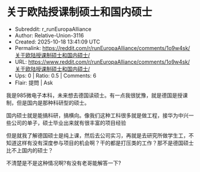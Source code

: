 # 关于欧陆授课制硕士和国内硕士

- Subreddit: r_runEuropaAlliance
- Author: Relative-Union-3116
- Created: 2025-10-18 13:41:09 UTC
- Permalink: https://reddit.com/r/runEuropaAlliance/comments/1o9w4sk/关于欧陆授课制硕士和国内硕士/
- URL: https://www.reddit.com/r/runEuropaAlliance/comments/1o9w4sk/关于欧陆授课制硕士和国内硕士/
- Ups: 0 | Ratio: 0.5 | Comments: 6
- Flair: 提問 | Ask


我是985微电子本科，未来想去德国读硕士。有一点我很犹豫，就是德国是授课制，但是国内是那种科研型的硕士。

国内硕士就是能搞科研，搞横向。像我们这种工科很多就是做工程，接华为中兴一些公司的单子，硕士毕业出来就有很丰富的项目经验

但是就我了解德国硕士是纯上课，然后去公司实习，再就是去研究所做学生工，不知道这样有没有深度参与项目的机会啊？干的都是打压类的工作？那不是德国硕士比不上国内的硕士？

不清楚是不是这种情况啊?有没有老哥能解答一下?


